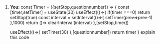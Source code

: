 1. **You**: const Timer = ({setStop,questionnumber}) => {
    const [timer,setTimer] = useState(30)
    useEffect(()=>{
        if(timer ===0) return setStop(true)
        const interval = setInterval(()=>{
        setTimer(prev=>prev-1)
        },1000)
        return ()=> clearInterval(interval)
    },[setStop,timer])

    useEffect(()=>{
    setTimer(30)
    },[questionnumber])
  return timer
}
explain this code